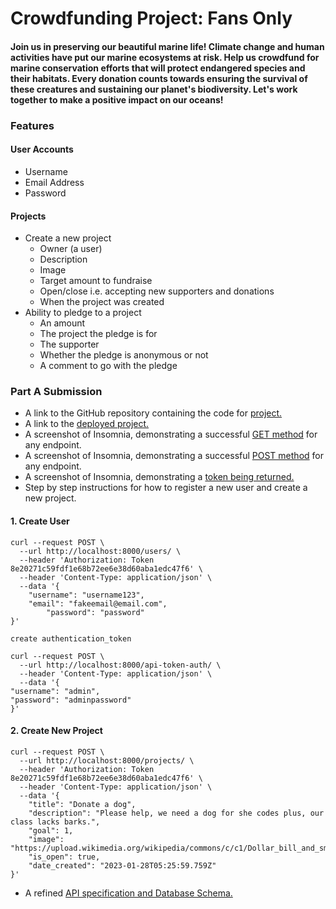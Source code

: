 # Crowdfunding Project: Fans Only

#### Join us in preserving our beautiful marine life! Climate change and human activities have put our marine ecosystems at risk. Help us crowdfund for marine conservation efforts that will protect endangered species and their habitats. Every donation counts towards ensuring the survival of these creatures and sustaining our planet's biodiversity. Let's work together to make a positive impact on our oceans!


### Features
#### User Accounts
- Username
- Email Address
- Password
#### Projects
- Create a new project
    - Owner (a user)
    - Description
    - Image
    - Target amount to fundraise
    - Open/close i.e. accepting new supporters and donations
    - When the project was created
- Ability to pledge to a project
    - An amount
    - The project the pledge is for
    - The supporter
    - Whether the pledge is anonymous or not
    - A comment to go with the pledge




### Part A Submission
- A link to the GitHub repository containing the code for [project.](https://github.com/SheCodesAus/she-codes-crowdfunding-api-project-adriannachong)
- A link to the [deployed project.](https://dark-darkness-9221.fly.dev/projects/)
- A screenshot of Insomnia, demonstrating a successful [GET method](https://github.com/SheCodesAus/she-codes-crowdfunding-api-project-adriannachong/blob/main/screenshot%20-%20get%20method.png) for any endpoint.
- A screenshot of Insomnia, demonstrating a successful [POST method](https://github.com/SheCodesAus/she-codes-crowdfunding-api-project-adriannachong/blob/main/screenshot%20-%20post%20method.png) for any endpoint.
- A screenshot of Insomnia, demonstrating a [token being returned.](https://github.com/SheCodesAus/she-codes-crowdfunding-api-project-adriannachong/blob/main/screenshot%20-%20token%20returned.png)
- Step by step instructions for how to register a new user and create a new project. 
#### 1. Create User
```
curl --request POST \
  --url http://localhost:8000/users/ \
  --header 'Authorization: Token 8e20271c59fdf1e68b72ee6e38d60aba1edc47f6' \
  --header 'Content-Type: application/json' \
  --data '{
    "username": "username123",
    "email": "fakeemail@email.com",
		"password": "password"
}'

create authentication_token

curl --request POST \
  --url http://localhost:8000/api-token-auth/ \
  --header 'Content-Type: application/json' \
  --data '{
"username": "admin",
"password": "adminpassword"
}'
```
#### 2. Create New Project 
```
curl --request POST \
  --url http://localhost:8000/projects/ \
  --header 'Authorization: Token 8e20271c59fdf1e68b72ee6e38d60aba1edc47f6' \
  --header 'Content-Type: application/json' \
  --data '{
	"title": "Donate a dog",
	"description": "Please help, we need a dog for she codes plus, our class lacks barks.",
	"goal": 1,
	"image": "https://upload.wikimedia.org/wikipedia/commons/c/c1/Dollar_bill_and_small_change.jpg",
	"is_open": true,
	"date_created": "2023-01-28T05:25:59.759Z"
}'
```
- A refined [API specification and Database Schema.](https://docs.google.com/document/d/1xWHVMj9vnV-NbYiie3esstoxiwoudotASchv9ftUuDg/edit?usp=sharing)


